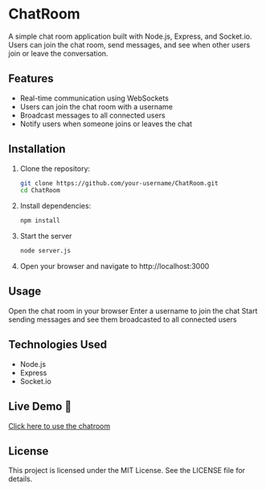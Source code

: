 # ChatRoom

A simple chat room application built with Node.js, Express, and Socket.io. Users can join the chat room, send messages, and see when other users join or leave the conversation.

## Features

- Real-time communication using WebSockets
- Users can join the chat room with a username
- Broadcast messages to all connected users
- Notify users when someone joins or leaves the chat

## Installation

1. Clone the repository:
   ```sh
   git clone https://github.com/your-username/ChatRoom.git
   cd ChatRoom

2. Install dependencies:
   ```sh
   npm install
   
3. Start the server
   ```sh
   node server.js

4. Open your browser and navigate to http://localhost:3000

## Usage
Open the chat room in your browser
Enter a username to join the chat
Start sending messages and see them broadcasted to all connected users

## Technologies Used
- Node.js
- Express
- Socket.io

## Live Demo 🚀  
[Click here to use the chatroom](https://your-chatroom.onrender.com/)

## License
This project is licensed under the MIT License. See the LICENSE file for details.
